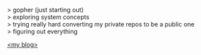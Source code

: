 &gt; gopher (just starting out)   
&gt; exploring system concepts   
&gt; trying really hard converting my private repos to be a public one   
&gt; figuring out everything

[&lt;my blog&gt;](z31a.github.io)
